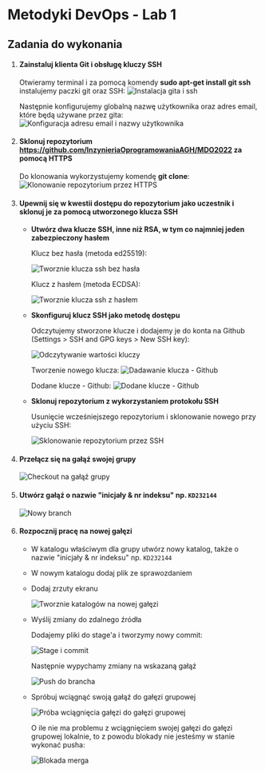 # Metodyki DevOps - Lab 1

## Zadania do wykonania
1. #### Zainstaluj klienta Git i obsługę kluczy SSH

    Otwieramy terminal i za pomocą komendy **sudo apt-get install git ssh** instalujemy paczki git oraz SSH:
    ![Instalacja gita i ssh](img/1_1.png)

    Następnie konfigurujemy globalną nazwę użytkownika oraz adres email, które będą używane przez gita:
    ![Konfiguracja adresu email i nazwy użytkownika](img/1_2_config_git.png)

2. #### Sklonuj repozytorium https://github.com/InzynieriaOprogramowaniaAGH/MDO2022 za pomocą HTTPS
    Do klonowania wykorzystujemy komendę **git clone**:
    ![Klonowanie repozytorium przez HTTPS](img/2_clone_https.png)
    
3. #### Upewnij się w kwestii dostępu do repozytorium jako uczestnik i sklonuj je za pomocą utworzonego klucza SSH
    - **Utwórz dwa klucze SSH, inne niż RSA, w tym co najmniej jeden zabezpieczony hasłem**
      
      Klucz bez hasła (metoda ed25519): 
      
      ![Tworznie klucza ssh bez hasła](img/3_1_ssh_key_without_password.png)

      Klucz z hasłem (metoda ECDSA):
      
      ![Tworznie klucza ssh z hasłem](img/3_2_ssh_key_with_password.png)

   - **Skonfiguruj klucz SSH jako metodę dostępu**
      
      Odczytujemy stworzone klucze i dodajemy je do konta na Github (Settings > SSH and GPG keys > New SSH key):
      
      ![Odczytywanie wartości kluczy](img/3_3_read_keys_val.png)
      
      Tworzenie nowego klucza:
      ![Dadawanie klucza - Github](img/3_4_github_ssh.png)
      
      Dodane klucze - Github:
      ![Dodane klucze - Github](img/3_5_ssh_keys.png)
      
   - **Sklonuj repozytorium z wykorzystaniem protokołu SSH**
    
      Usunięcie wcześniejszego repozytorium i sklonowanie nowego przy użyciu SSH:
      
      ![Sklonowanie repozytorium przez SSH](img/3_6_ssh_clone.png)
    
    
4. #### Przełącz się na gałąź swojej grupy

    ![Checkout na gałąź grupy](img/4_checkout.png)
    
5.  #### Utwórz gałąź o nazwie "inicjały & nr indeksu" np. ```KD232144```
    
    ![Nowy branch](img/5_new_branch.png)
    
    
6. #### Rozpocznij pracę na nowej gałęzi
   - W katalogu właściwym dla grupy utwórz nowy katalog, także o nazwie "inicjały & nr indeksu" np. ```KD232144```
   - W nowym katalogu dodaj plik ze sprawozdaniem
   - Dodaj zrzuty ekranu
    
        ![Tworznie katalogów na nowej gałęzi](img/6_1.png)
        
   - Wyślij zmiany do zdalnego źródła
   
        Dodajemy pliki do stage'a i tworzymy nowy commit:
        
        ![Stage i commit](img/6_2_stage_and_commit.png)
        
        Następnie wypychamy zmiany na wskazaną gałąź
        
        ![Push do brancha](img/6_3_push.png)
        
        
   - Spróbuj wciągnąć swoją gałąź do gałęzi grupowej
        
        ![Próba wciągnięcia gałęzi do gałęzi grupowej](img/6_4.png)
        
        O ile nie ma problemu z wciągnięciem swojej gałęzi do gałęzi grupowej lokalnie, to z powodu blokady nie jesteśmy w stanie wykonać pusha:
        
        ![Blokada merga](img/6_5.png)
